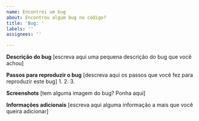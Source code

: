 ```yaml
---
name: Encontrei um bug
about: Encontrou algum bug no código?
title: 'Bug: '
labels: ''
assignees: ''

---
```


**Descrição do bug**
[escreva aqui uma pequena descrição do bug que você achou]

**Passos para reproduzir o bug**
[descreva aqui os passos que você fez para reproduzir este bug]
1. 
2. 
3. 

**Screenshots**
[tem alguma imagem do bug? Ponha aqui]

**Informações adicionais**
[escreva aqui alguma informação a mais que você queira adicionar]
